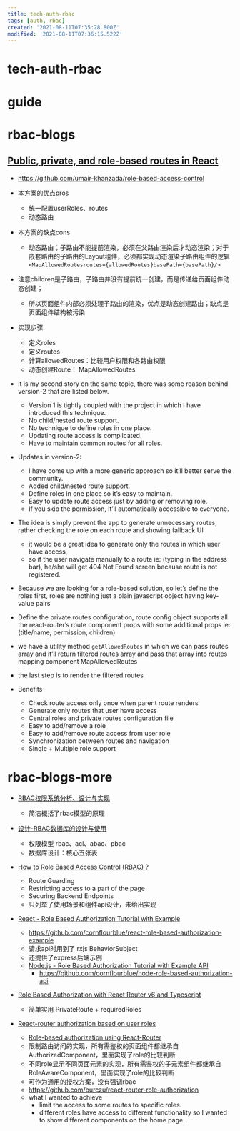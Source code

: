 ```yaml
---
title: tech-auth-rbac
tags: [auth, rbac]
created: '2021-08-11T07:35:28.800Z'
modified: '2021-08-11T07:36:15.522Z'
---
```


# tech-auth-rbac

# guide

# rbac-blogs

## [Public, private, and role-based routes in React](https://javascript.plainenglish.io/role-based-authorization-role-based-access-control-v-2-in-react-js-cb958e338f4b)

- https://github.com/umair-khanzada/role-based-access-control

- 本方案的优点pros
  - 统一配置userRoles、routes
  - 动态路由

- 本方案的缺点cons
  - 动态路由；子路由不能提前渲染，必须在父路由渲染后才动态渲染；对于嵌套路由的子路由的Layout组件，必须都实现动态渲染子路由组件的逻辑 `<MapAllowedRoutesroutes={allowedRoutes}basePath={basePath}/>`

- 注意children是子路由，子路由并没有提前统一创建，而是传递给页面组件动态创建；
  - 所以页面组件内部必须处理子路由的渲染，优点是动态创建路由；缺点是页面组件结构被污染

- 实现步骤
  - 定义roles
  - 定义routes
  - 计算allowedRoutes：比较用户权限和各路由权限
  - 动态创建Route： MapAllowedRoutes

- it is my second story on the same topic, there was some reason behind version-2 that are listed below.
  - Version 1 is tightly coupled with the project in which I have introduced this technique.
  - No child/nested route support.
  - No technique to define roles in one place.
  - Updating route access is complicated.
  - Have to maintain common routes for all roles.

- Updates in version-2:
  - I have come up with a more generic approach so it’ll better serve the community.
  - Added child/nested route support.
  - Define roles in one place so it’s easy to maintain.
  - Easy to update route access just by adding or removing role.
  - If you skip the permission, it’ll automatically accessible to everyone.

- The idea is simply prevent the app to generate unnecessary routes, rather checking the role on each route and showing fallback UI
  - it would be a great idea to generate only the routes in which user have access, 
  - so if the user navigate manually to a route ie: (typing in the address bar), he/she will get 404 Not Found screen because route is not registered.

- Because we are looking for a role-based solution, so let’s define the roles first, roles are nothing just a plain javascript object having key-value pairs
- Define the private routes configuration, route config object supports all the react-router’s route component props with some additional props ie: (title/name, permission, children)
- we have a utility method `getAllowedRoutes` in which we can pass routes array and it’ll return filtered routes array and pass that array into routes mapping component MapAllowedRoutes
- the last step is to render the filtered routes

- Benefits
  - Check route access only once when parent route renders
  - Generate only routes that user have access
  - Central roles and private routes configuration file
  - Easy to add/remove a role
  - Easy to add/remove route access from user role
  - Synchronization between routes and navigation
  - Single + Multiple role support
# rbac-blogs-more
- [RBAC权限系统分析、设计与实现](https://juejin.cn/post/6844903940752932878)
  - 简洁概括了rbac模型的原理
- [设计-RBAC数据库的设计与使用](https://www.jianshu.com/p/1d20fd8c3029)
  - 权限模型 rbac、acl、abac、pbac
  - 数据库设计：核心五张表

- [How to Role Based Access Control (RBAC) ?](https://dev.to/thearvindnarayan/how-to-role-based-access-control-rbac-2935)
  - Route Guarding 
  - Restricting access to a part of the page
  - Securing Backend Endpoints
  - 只列举了使用场景和组件api设计，未给出实现

- [React - Role Based Authorization Tutorial with Example](https://jasonwatmore.com/post/2019/02/01/react-role-based-authorization-tutorial-with-example)
  - https://github.com/cornflourblue/react-role-based-authorization-example
  - 请求api时用到了 rxjs BehaviorSubject
  - 还提供了express后端示例
  - [Node.js - Role Based Authorization Tutorial with Example API](https://jasonwatmore.com/post/2018/11/28/nodejs-role-based-authorization-tutorial-with-example-api)
    - https://github.com/cornflourblue/node-role-based-authorization-api

- [Role Based Authorization with React Router v6 and Typescript](https://adarshaacharya.com.np/blog/role-based-auth-with-react-router-v6)
  - 简单实用 PrivateRoute + requiredRoles
- [React-router authorization based on user roles](https://www.nafrontendzie.pl/autoryzacja-react-router-role-uzytkownika)
  - [Role-based authorization using React-Router](http://web.archive.org/web/20170529015710/http://frontendinsights.com/role-based-authorization-using-react-router/)
  - 限制路由访问的实现，所有需鉴权的页面组件都继承自AuthorizedComponent，里面实现了role的比较判断
  - 不同role显示不同页面元素的实现，所有需鉴权的子元素组件都继承自RoleAwareComponent，里面实现了role的比较判断
  - 可作为通用的授权方案，没有强调rbac
  - https://github.com/burczu/react-router-role-authorization
  - what I wanted to achieve
    - limit the access to some routes to specific roles. 
    - different roles have access to different functionality so I wanted to show different components on the home page.
